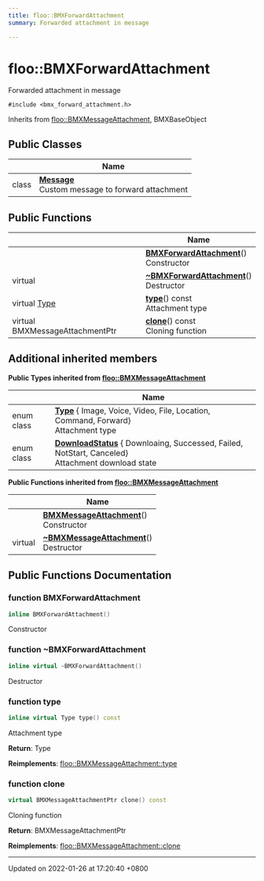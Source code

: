 ```yaml
---
title: floo::BMXForwardAttachment
summary: Forwarded attachment in message 

---
```


# floo::BMXForwardAttachment



Forwarded attachment in message 


`#include <bmx_forward_attachment.h>`

Inherits from [floo::BMXMessageAttachment](classfloo_1_1_b_m_x_message_attachment.md), BMXBaseObject

## Public Classes

|                | Name           |
| -------------- | -------------- |
| class | **[Message](classfloo_1_1_b_m_x_forward_attachment_1_1_message.md)** <br>Custom message to forward attachment  |

## Public Functions

|                | Name           |
| -------------- | -------------- |
| | **[BMXForwardAttachment](classfloo_1_1_b_m_x_forward_attachment.md#function-bmxforwardattachment)**()<br>Constructor  |
| virtual | **[~BMXForwardAttachment](classfloo_1_1_b_m_x_forward_attachment.md#function-~bmxforwardattachment)**()<br>Destructor  |
| virtual [Type](classfloo_1_1_b_m_x_message_attachment.md#enum-type) | **[type](classfloo_1_1_b_m_x_forward_attachment.md#function-type)**() const<br>Attachment type  |
| virtual BMXMessageAttachmentPtr | **[clone](classfloo_1_1_b_m_x_forward_attachment.md#function-clone)**() const<br>Cloning function  |

## Additional inherited members

**Public Types inherited from [floo::BMXMessageAttachment](classfloo_1_1_b_m_x_message_attachment.md)**

|                | Name           |
| -------------- | -------------- |
| enum class| **[Type](classfloo_1_1_b_m_x_message_attachment.md#enum-type)** { Image, Voice, Video, File, Location, Command, Forward}<br>Attachment type  |
| enum class| **[DownloadStatus](classfloo_1_1_b_m_x_message_attachment.md#enum-downloadstatus)** { Downloaing, Successed, Failed, NotStart, Canceled}<br>Attachment download state  |

**Public Functions inherited from [floo::BMXMessageAttachment](classfloo_1_1_b_m_x_message_attachment.md)**

|                | Name           |
| -------------- | -------------- |
| | **[BMXMessageAttachment](classfloo_1_1_b_m_x_message_attachment.md#function-bmxmessageattachment)**()<br>Constructor  |
| virtual | **[~BMXMessageAttachment](classfloo_1_1_b_m_x_message_attachment.md#function-~bmxmessageattachment)**()<br>Destructor  |


## Public Functions Documentation

### function BMXForwardAttachment

```cpp
inline BMXForwardAttachment()
```

Constructor 

### function ~BMXForwardAttachment

```cpp
inline virtual ~BMXForwardAttachment()
```

Destructor 

### function type

```cpp
inline virtual Type type() const
```

Attachment type 

**Return**: Type 

**Reimplements**: [floo::BMXMessageAttachment::type](classfloo_1_1_b_m_x_message_attachment.md#function-type)


### function clone

```cpp
virtual BMXMessageAttachmentPtr clone() const
```

Cloning function 

**Return**: BMXMessageAttachmentPtr 

**Reimplements**: [floo::BMXMessageAttachment::clone](classfloo_1_1_b_m_x_message_attachment.md#function-clone)


-------------------------------

Updated on 2022-01-26 at 17:20:40 +0800
